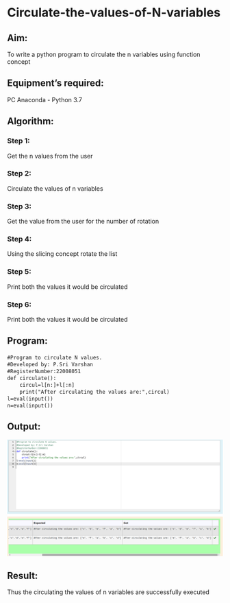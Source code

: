 # Circulate-the-values-of-N-variables

## Aim:

To write a python program to circulate the n variables using function concept

## Equipment’s required:

PC
Anaconda - Python 3.7

## Algorithm: 

### Step 1: 
Get the n values from the user
### Step 2: 
Circulate the values of n variables
### Step 3: 
Get the value from the user for the number of rotation
### Step 4: 
Using the slicing concept rotate the list

### Step 5: 
Print both the values it would be circulated
### Step 6: 
Print both the values it would be circulated

## Program:
```
#Program to circulate N values.
#Developed by: P.Sri Varshan
#RegisterNumber:22008051
def circulate():
    circul=l[n:]+l[:n]
    print("After circulating the values are:",circul)
l=eval(input())
n=eval(input())
```

## Output:
![](circulatenvariables.png)


## Result:

Thus the circulating the values of n variables are successfully executed

